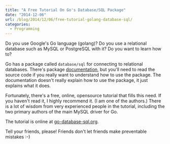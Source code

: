 ```yaml
---
title: "A Free Tutorial On Go's Database/SQL Package"
date: "2014-12-06"
url: /blog/2014/12/06/free-tutorial-golang-database-sql/
categories:
  - Programming
---
```


Do you use Google's Go language (golang)? Do you use a relational database such as MySQL
or PostgreSQL with it? Do you want to learn how to?

Go has a package called `database/sql` for connecting to relational databases.
There's package [documentation](http://golang.org/pkg/database/sql/), but you'll
need to read the source code if you really want to understand how to use the
package. The documentation doesn't really explain how to use the package, it
just explains what it does.

Fortunately, there's a free, online, opensource tutorial that fills this need.
If you haven't read it, I highly recommend it. (I am one of the authors.) There
is a lot of wisdom from very experienced people in the tutorial, including the
two primary authors of the main MySQL driver for Go.

The tutorial is online at [go-database-sql.org](http://go-database-sql.org/).

Tell your friends, please! Friends don't let friends make preventable mistakes
:-)


